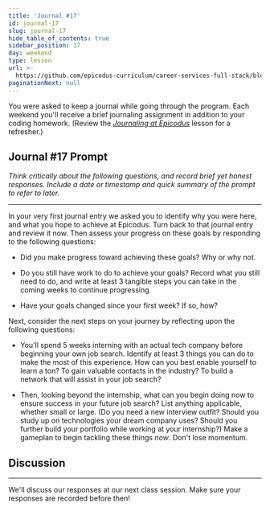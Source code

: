 ```yaml
---
title: 'Journal #17'
id: journal-17
slug: journal-17
hide_table_of_contents: true
sidebar_position: 17
day: weekend
type: lesson
url: >-
  https://github.com/epicodus-curriculum/career-services-full-stack/blob/main/1_week_19_prompt.md
paginationNext: null
---
```


You were asked to keep a journal while going through the program. Each weekend you'll receive a brief journaling assignment in addition to your coding homework. (Review the _[Journaling at Epicodus](https://new.learnhowtoprogram.com/introduction-to-programming/git-html-and-css/homework-journaling-at-epicodus)_ lesson for a refresher.)

## Journal #17 Prompt

_Think critically about the following questions, and record brief yet honest responses. Include a date or timestamp and quick summary of the prompt to refer to later._

---

In your very first journal entry we asked you to identify why you were here, and what you hope to achieve at Epicodus. Turn back to that journal entry and review it now. Then assess your progress on these goals by responding to the following questions:

* Did you make progress toward achieving these goals? Why or why not.

* Do you still have work to do to achieve your goals? Record what you still need to do, and write at least 3 tangible steps you can take in the coming weeks to continue progressing.

* Have your goals changed since your first week? If so, how?

Next, consider the next steps on your journey by reflecting upon the following questions:

* You'll spend 5 weeks interning with an actual tech company before beginning your own job search. Identify at least 3 things you can do to make the most of this experience. How can you best enable yourself to learn a ton? To gain valuable contacts in the industry? To build a network that will assist in your job search?

* Then, looking beyond the internship, what can you begin doing now to ensure success in your future job search? List anything applicable, whether small or large. (Do you need a new interview outfit? Should you study up on technologies your dream company uses? Should you further build your portfolio while working at your internship?) Make a gameplan to begin tackling these things _now_. Don't lose momentum.

## Discussion
---

We'll discuss our responses at our next class session. Make sure your responses are recorded before then!
